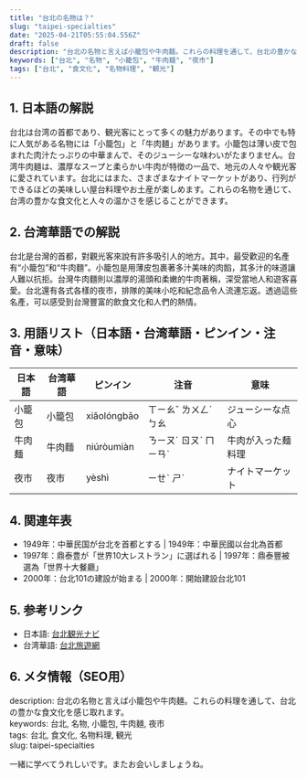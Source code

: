 ```yaml
---
title: "台北の名物は？"
slug: "taipei-specialties"
date: "2025-04-21T05:55:04.556Z"
draft: false
description: "台北の名物と言えば小籠包や牛肉麺。これらの料理を通して、台北の豊かな食文化を感じ取れます。"
keywords: ["台北", "名物", "小籠包", "牛肉麺", "夜市"]
tags: ["台北", "食文化", "名物料理", "観光"]
---
```


## 1. 日本語の解説  
台北は台湾の首都であり、観光客にとって多くの魅力があります。その中でも特に人気がある名物には「小籠包」と「牛肉麺」があります。小籠包は薄い皮で包まれた肉汁たっぷりの中華まんで、そのジューシーな味わいがたまりません。台湾牛肉麺は、濃厚なスープと柔らかい牛肉が特徴の一品で、地元の人々や観光客に愛されています。台北にはまた、さまざまなナイトマーケットがあり、行列ができるほどの美味しい屋台料理やお土産が楽しめます。これらの名物を通じて、台湾の豊かな食文化と人々の温かさを感じることができます。

## 2. 台湾華語での解説  
台北是台灣的首都，對觀光客來說有許多吸引人的地方。其中，最受歡迎的名產有“小籠包”和“牛肉麵”。小籠包是用薄皮包裹著多汁美味的肉餡，其多汁的味道讓人難以抗拒。台灣牛肉麵則以濃厚的湯頭和柔嫩的牛肉著稱，深受當地人和遊客喜愛。台北還有各式各樣的夜市，排隊的美味小吃和紀念品令人流連忘返。透過這些名產，可以感受到台灣豐富的飲食文化和人們的熱情。

## 3. 用語リスト（日本語・台湾華語・ピンイン・注音・意味）  
| 日本語   | 台湾華語 | ピンイン   | 注音     | 意味                |
|----------|----------|------------|----------|---------------------|
| 小籠包   | 小籠包   | xiǎolóngbāo | ㄒㄧㄠˇ ㄌㄨㄥˊ ㄅㄠ | ジューシーな点心      |
| 牛肉麺   | 牛肉麵   | niúròumiàn | ㄋㄧㄡˊ ㄖㄡˋ ㄇㄧㄢˋ | 牛肉が入った麺料理    |
| 夜市     | 夜市     | yèshì      | ㄧㄝˋ ㄕˋ     | ナイトマーケット     |

## 4. 関連年表  
- 1949年：中華民国が台北を首都とする | 1949年：中華民國以台北為首都
- 1997年：鼎泰豊が「世界10大レストラン」に選ばれる | 1997年：鼎泰豐被選為「世界十大餐廳」
- 2000年：台北101の建設が始まる | 2000年：開始建設台北101

## 5. 参考リンク  
- 日本語: [台北観光ナビ](https://www.taipeinavi.com/)
- 台湾華語: [台北旅遊網](https://www.travel.taipei/)

## 6. メタ情報（SEO用）  
description: 台北の名物と言えば小籠包や牛肉麺。これらの料理を通して、台北の豊かな食文化を感じ取れます。  
keywords: 台北, 名物, 小籠包, 牛肉麺, 夜市  
tags: 台北, 食文化, 名物料理, 観光  
slug: taipei-specialties

一緒に学べてうれしいです。またお会いしましょうね。